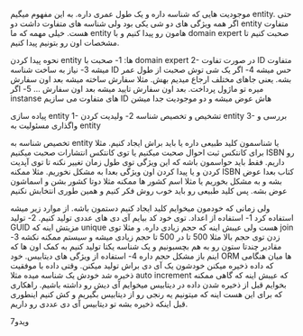موجودیت هایی که شناسه داره و یک طول عمری داره. به این مفهوم میگیم entity. حتی اگر همه ویژگی های دو شی یکی بود ولی شناسه های متفاوت داشت دو entity متفاوت هست.  خیلی مهمه که ما entity هامون رو پیدا کنیم و با domain expert صحبت کنیم تا مشخصات اون رو بتونیم پیدا کنیم. 

نحوه پیدا کردن entity ها:
1- صحبت با domain expert 
2- در صورت تفاوت ID متفاوت میشه
3- نیاز به ساخت شناسه ID حس میشه
4- اگر یک شی توش صحبت از طول عمر بشه. یعنی جاهای مختلف ارجاع میدیم بهش. مثلا سفارش ساخته میشه بعد اون سفارش میره تو ماژول پرداخت. بعد اون سفارش تایید میشه بعد اون سفارش ...
5- اگر instanse های متفاوت می سازیم ID هاش عوض میشه و دو موجودیت جدا میشن


پیاده سازی entity
1- تشخیص و تخصیص شناسه
2- ولیدیت کردن  entity
3- بررسی و واگذاری مسئولیت به  entity

تخصیص شناسه به  entity
یا شناسمون کلید طبیعی داره یا باید براش ایجاد کنیم. مثلا برای کانتکس ثبت احوال صحبت میکنیم یا توی کانتکس انتشارات صحبت میکنیم ISBN رو داریم. 
فقط باید حواسمون باشه که این ویژگی توی طول زمان تغییر نکنه تا توی آپدیت کردن و یا پیدا کردن اون ویژگی بعدا به مشکل نخوریم. مثلا ممکنه ISBN کتاب بعدا عوض بشه و به مشکل بخوریم یا مثلا اسم کشور ها ممکنه مثلا دوتا کشور بشن و اسماشون عوض بشه. پس کلید طبیعی رو باید خوب روش فکر کنیم و همین طوری انتخابش نکنیم

ولی زمانی که خودمون میخوایم کلید ایجاد کنیم دستمون باشه. از موارد زیر میشه استفاده کرد
1- استفاده از اعداد. توی خود کد بیایم آی دی های عددی تولید کنیم. 
2- تولید GUID مزیتش اینه که unique هست ولی عیبش اینه که حجم زیادی داره. و مثلا توی join زدن توی حجم بالا مثلا 500 تا در 500 تا حجم زیادی میشه و سیستم ممکنه نکشه
3- مقادیر چندتا ستون رو به هم بچسبونیم و یک شناسه یکتا تولید کنیم به کمک اون ها که اینم باز مشکل حجم داره
4- استفاده از ویژگی های دیتابیس. خود ORM ها میان هنگامی که داده ذخیره میکنن خودشون یک آی دی براش تولید میکنن. وقتی داده با موفقیت ذخیره شد خودش یک شناسه میده مثلا auto increment که عیبش اینه که گاهی ممکنه بخوایم قبل از ذخیره شدن داده در دیتابیس میخوایم آی دیش رو داشته باشیم. راهکاری که برای این هست اینه که میتونیم یه رنجی رو از دیتابیس بگیریم  و کش کنیم اینطوری قبل اینکه ذخیره بشه تو دیتابیس آی دی عددی رو داریم. 


ویدو7